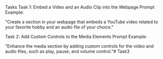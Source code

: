 Tasks
Task 1: Embed a Video and an Audio Clip into the Webpage
Prompt Example:

"Create a section in your webpage that embeds a YouTube video related to your favorite hobby and an audio file of your choice."

Task 2: Add Custom Controls to the Media Elements
Prompt Example:

"Enhance the media section by adding custom controls for the video and audio files, such as play, pause, and volume control."# Task3
